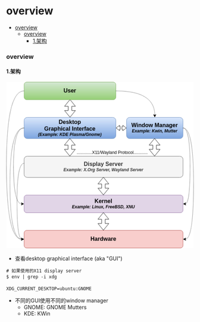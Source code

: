 # overview


<!-- @import "[TOC]" {cmd="toc" depthFrom=1 depthTo=6 orderedList=false} -->

<!-- code_chunk_output -->

- [overview](#overview)
    - [overview](#overview-1)
      - [1.架构](#1架构)

<!-- /code_chunk_output -->


### overview

#### 1.架构
![](./imgs/ov_01.png)

* 查看desktop graphical interface (aka "GUI")
```shell
# 如果使用的X11 display server
$ env | grep -i xdg

XDG_CURRENT_DESKTOP=ubuntu:GNOME
```

* 不同的GUI使用不同的window manager
    * GNOME: GNOME Mutters
    * KDE: KWin